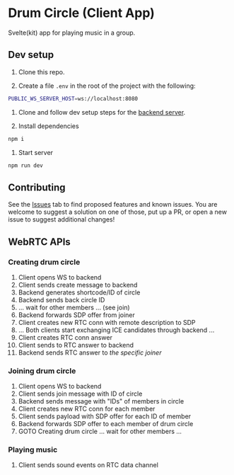 # Drum Circle (Client App)

Svelte(kit) app for playing music in a group.

## Dev setup

1. Clone this repo.

1. Create a file `.env` in the root of the project with the following:

```bash
PUBLIC_WS_SERVER_HOST=ws://localhost:8080
```

1. Clone and follow dev setup steps for the [backend server](https://github.com/jackrr/drum-circle-serverhttps://github.com/jackrr/drum-circle-server).

1. Install dependencies
```bash
npm i
```

1. Start server
```bash
npm run dev
```


## Contributing

See the [Issues](https://github.com/jackrr/drum-circle-app/issues) tab
to find proposed features and known issues. You are welcome to suggest
a solution on one of those, put up a PR, or open a new issue to
suggest additional changes!

## WebRTC APIs

### Creating drum circle

1. Client opens WS to backend
1. Client sends create message to backend
1. Backend generates shortcode/ID of circle
1. Backend sends back circle ID
1. ... wait for other members ... (see join)
1. Backend forwards SDP offer from joiner
1. Client creates new RTC conn with remote description to SDP
1. ... Both clients start exchanging ICE candidates through backend ...
1. Client creates RTC conn answer
1. Client sends to RTC answer to backend
1. Backend sends RTC answer to _the specific joiner_

### Joining drum circle

1. Client opens WS to backend
1. Client sends join message with ID of circle
1. Backend sends message with "IDs" of members in circle
1. Client creates new RTC conn for each member
1. Client sends payload with SDP offer for each ID of member
1. Backend forwards SDP offer to each member of drum circle
1. GOTO Creating drum circle ... wait for other members ...

### Playing music

1. Client sends sound events on RTC data channel
